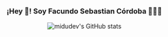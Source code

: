 
<p align="center" width="300">
   <h3 align="center">¡Hey 👋! Soy Facundo Sebastian Córdoba 👨🏻‍💻</h3>
</p>

<div align="center">
   
   ![midudev's GitHub stats](https://github-readme-stats.vercel.app/api?username=FacundoSC&show_icons=true&locale=es&theme=dark#gh-dark-mode-only)
   
</div>
